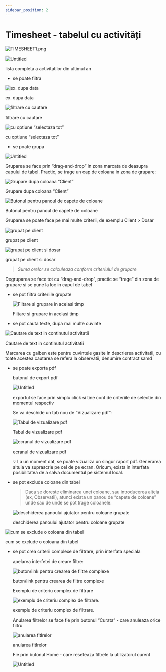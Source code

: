 ```yaml
---
sidebar_position: 2
---
```


# Timesheet - tabelul cu activități

![TIMESHEET1.png](Ghid%20pentru%20modulul%20Panoramic%20c19cdb04c3584e0eb4af6560ae6704b6/TIMESHEET1.png)

![Untitled](Ghid%20pentru%20modulul%20Panoramic%20c19cdb04c3584e0eb4af6560ae6704b6/Untitled%204.png)

lista completa a activitatilor din ultimul an

- se poate filtra

![ex. dupa data](Ghid%20pentru%20modulul%20Panoramic%20c19cdb04c3584e0eb4af6560ae6704b6/Untitled%205.png)

ex. dupa data

![filtrare cu cautare](Ghid%20pentru%20modulul%20Panoramic%20c19cdb04c3584e0eb4af6560ae6704b6/Untitled%206.png)

filtrare cu cautare

![cu optiune  “selectaza tot”](Ghid%20pentru%20modulul%20Panoramic%20c19cdb04c3584e0eb4af6560ae6704b6/Untitled%207.png)

cu optiune  “selectaza tot”

- se poate grupa

![Untitled](Ghid%20pentru%20modulul%20Panoramic%20c19cdb04c3584e0eb4af6560ae6704b6/Untitled%208.png)

Gruparea se face prin “drag-and-drop” in zona marcata de deasupra capului de tabel. Practic, se trage un cap de coloana in zona de grupare:

![Grupare dupa coloana “Client”](Ghid%20pentru%20modulul%20Panoramic%20c19cdb04c3584e0eb4af6560ae6704b6/grupare1.png)

Grupare dupa coloana “Client”

![Butonul pentru panoul de capete de coloane](Ghid%20pentru%20modulul%20Panoramic%20c19cdb04c3584e0eb4af6560ae6704b6/Untitled%209.png)

Butonul pentru panoul de capete de coloane

Gruparea se poate face pe mai multe criterii, de exemplu Client > Dosar

![grupat pe client](Ghid%20pentru%20modulul%20Panoramic%20c19cdb04c3584e0eb4af6560ae6704b6/Untitled%2010.png)

grupat pe client

![grupat pe client si dosar](Ghid%20pentru%20modulul%20Panoramic%20c19cdb04c3584e0eb4af6560ae6704b6/Untitled%2011.png)

grupat pe client si dosar

> *Suma orelor se calculeaza conform criteriului de grupare*
>

Degruparea se face tot cu “drag-and-drop”, practic se “trage” din zona de grupare si se pune la loc in capul de tabel

- se pot filtra criteriile grupate

    ![Filtare si grupare in acelasi timp](Ghid%20pentru%20modulul%20Panoramic%20c19cdb04c3584e0eb4af6560ae6704b6/Untitled%2012.png)

    Filtare si grupare in acelasi timp

- se pot cauta texte, dupa mai multe cuvinte

![Cautare de text in continutul activitatii](Ghid%20pentru%20modulul%20Panoramic%20c19cdb04c3584e0eb4af6560ae6704b6/Untitled%2013.png)

Cautare de text in continutul activitatii

Marcarea cu galben este pentru cuvintele gasite in descrierea activitatii, cu toate acestea cautarea se refera  la observatii, denumire contract samd

- se poate exporta pdf

    butonul de export pdf

    ![Untitled](Ghid%20pentru%20modulul%20Panoramic%20c19cdb04c3584e0eb4af6560ae6704b6/Untitled%2014.png)

    exportul se face prin simplu click si tine cont de criteriile de selectie din momentul respectiv

    Se va deschide un tab nou de “Vizualizare pdf”:

    ![Tabul de vizualizare pdf](Ghid%20pentru%20modulul%20Panoramic%20c19cdb04c3584e0eb4af6560ae6704b6/Untitled%2015.png)

    Tabul de vizualizare pdf

    ![ecranul de vizualizare pdf](Ghid%20pentru%20modulul%20Panoramic%20c19cdb04c3584e0eb4af6560ae6704b6/Untitled%2016.png)

    ecranul de vizualizare pdf

    <aside>
    💡 La un moment dat, se poate vizualiza un singur raport pdf. Generarea altuia va suprascrie pe cel de pe ecran. Oricum, exista in interfata posibilitatea de a salva documentul pe sistemul local.

    </aside>

- se pot exclude coloane din tabel

    > Daca se doreste eliminarea unei coloane, sau introducerea alteia (ex, Observatii), atunci exista un panou de “capete de coloane” unde sau de unde se pot trage coloanele:
    >

    ![deschiderea panoului ajutator pentru coloane grupate](Ghid%20pentru%20modulul%20Panoramic%20c19cdb04c3584e0eb4af6560ae6704b6/grupare2.png)

    deschiderea panoului ajutator pentru coloane grupate

![cum se exclude o coloana din tabel](Ghid%20pentru%20modulul%20Panoramic%20c19cdb04c3584e0eb4af6560ae6704b6/grupare3.png)

cum se exclude o coloana din tabel

- se pot crea criterii complexe de filtrare, prin interfata speciala

    apelarea interfetei de creare filtre:

    ![buton/link pentru crearea de filtre complexe](Ghid%20pentru%20modulul%20Panoramic%20c19cdb04c3584e0eb4af6560ae6704b6/Untitled%2017.png)

    buton/link pentru crearea de filtre complexe

    Exemplu de criteriu complex de filtrare

    ![exemplu de criteriu complex de filtrare.](Ghid%20pentru%20modulul%20Panoramic%20c19cdb04c3584e0eb4af6560ae6704b6/Untitled%2018.png)

    exemplu de criteriu complex de filtrare.

    Anularea filtrelor se face fie prin butonul “Curata” - care anuleaza orice filtru

    ![anularea fitlrelor](Ghid%20pentru%20modulul%20Panoramic%20c19cdb04c3584e0eb4af6560ae6704b6/Untitled%2019.png)

    anularea fitlrelor

    Fie prin butonul Home - care reseteaza filtrele la utilizatorul curent

    ![Untitled](Ghid%20pentru%20modulul%20Panoramic%20c19cdb04c3584e0eb4af6560ae6704b6/Untitled%2020.png)
